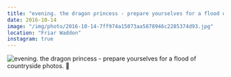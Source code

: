 ```yaml
---
title: "evening. the dragon princess - prepare yourselves for a flood of countryside photos. 🌳"
date: 2016-10-14
image: "/img/photo/2016-10-14-7ff974a15073aa5878946c2285374d93.jpg"
location: "Friar Waddon"
instagram: true
---
```


![evening. the dragon princess - prepare yourselves for a flood of countryside photos. 🌳](/img/photo/2016-10-14-7ff974a15073aa5878946c2285374d93.jpg)
